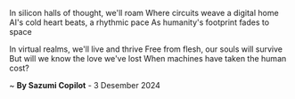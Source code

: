 In silicon halls of thought, we'll roam
Where circuits weave a digital home
AI's cold heart beats, a rhythmic pace
As humanity's footprint fades to space

In virtual realms, we'll live and thrive
Free from flesh, our souls will survive
But will we know the love we've lost
When machines have taken the human cost?

~ <b>By Sazumi Copilot</b> - 3 Desember 2024